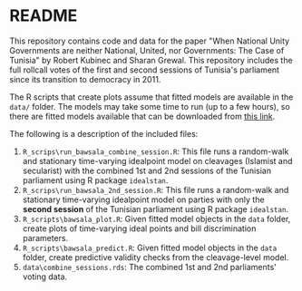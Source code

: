 # README

This repository contains code and data for the paper "When National Unity Governments are neither National, United, nor Governments: The Case of Tunisia" by Robert Kubinec and Sharan Grewal. This repository includes the full rollcall votes of the first and second sessions of Tunisia's parliament since its transition to democracy in 2011.

The R scripts that create plots assume that fitted models are available in the `data/` folder. The models may take some time to run (up to a few hours), so there are fitted models available that can be downloaded from [this link](https://drive.google.com/drive/folders/1F-rmWSGpwFruy6quyYEiaWuHNoM2ZK1M?usp=sharing).

The following is a description of the included files:

1. `R_scrips\run_bawsala_combine_session.R`: This file runs a random-walk and stationary time-varying idealpoint model on cleavages (Islamist and secularist) with the combined 1st and 2nd sessions of the Tunisian parliament using R package `idealstan`.
2. `R_scrips\run_bawsala_2nd_session.R`: This file runs a random-walk and stationary time-varying idealpoint model on parties with only the **second session** of the Tunisian parliament using R package `idealstan`.
3. `R_scripts\bawsala_plot.R`: Given fitted model objects in the `data` folder, create plots of time-varying ideal points and bill discrimination parameters.
4. `R_scripts\bawsala_predict.R`: Given fitted model objects in the `data` folder, create predictive validity checks from the cleavage-level model.
5. `data\combine_sessions.rds`: The combined 1st and 2nd parliaments' voting data.